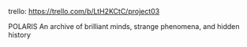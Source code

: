 trello: https://trello.com/b/LtH2KCtC/project03

POLARIS
An archive of brilliant minds, strange phenomena, and hidden history